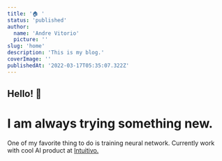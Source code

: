 ```yaml
---
title: '🏠 '
status: 'published'
author:
  name: 'Andre Vitorio'
  picture: ''
slug: 'home'
description: 'This is my blog.'
coverImage: ''
publishedAt: '2022-03-17T05:35:07.322Z'
---
```


## Hello! 👋 

# I am always trying something new.

One of my favorite thing to do is training neural network. Currently work with cool AI product at [Intuitivo.](intuitivo.com)

